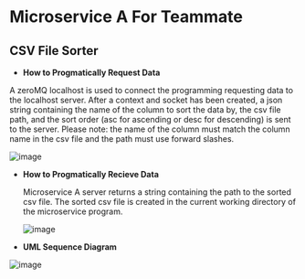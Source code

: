 # Microservice A For Teammate
## CSV File Sorter
- **How to Progmatically Request Data**

A zeroMQ localhost is used to connect the programming requesting data to the localhost server. After a context and socket has been created, a json string containing the name of the column to sort the data by, the csv file path, and the sort order (asc for ascending or desc for descending) is sent to the server.  Please note: the name of the column must match the column name in the csv file and the path must use forward slashes.

![image](https://github.com/user-attachments/assets/dbc8e368-f053-4bd9-86bf-4abba19326f8)

- **How to Progmatically Recieve Data**

  Microservice A server returns a string containing the path to the sorted csv file.  The sorted csv file is created in the current working directory of the microservice program.

   ![image](https://github.com/user-attachments/assets/76e30f89-6b7f-4559-a271-ec2e039c8443)

- **UML Sequence Diagram**

![image](https://github.com/user-attachments/assets/5004591e-5762-43b0-a79d-3a98766ed554)


